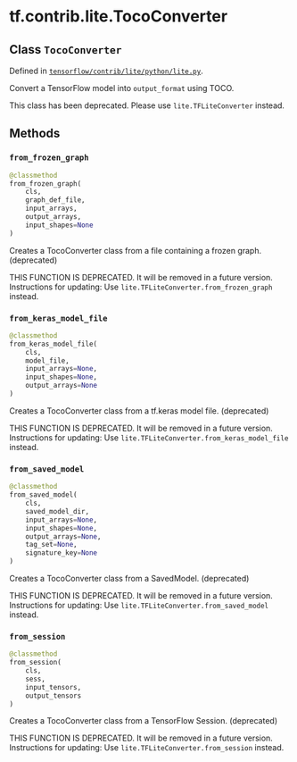 <div itemscope itemtype="http://developers.google.com/ReferenceObject">
<meta itemprop="name" content="tf.contrib.lite.TocoConverter" />
<meta itemprop="path" content="Stable" />
<meta itemprop="property" content="from_frozen_graph"/>
<meta itemprop="property" content="from_keras_model_file"/>
<meta itemprop="property" content="from_saved_model"/>
<meta itemprop="property" content="from_session"/>
</div>

# tf.contrib.lite.TocoConverter

## Class `TocoConverter`





Defined in [`tensorflow/contrib/lite/python/lite.py`](/code/stable/tensorflow/contrib/lite/python/lite.py).

Convert a TensorFlow model into `output_format` using TOCO.

This class has been deprecated. Please use `lite.TFLiteConverter` instead.

## Methods

<h3 id="from_frozen_graph"><code>from_frozen_graph</code></h3>

``` python
@classmethod
from_frozen_graph(
    cls,
    graph_def_file,
    input_arrays,
    output_arrays,
    input_shapes=None
)
```

Creates a TocoConverter class from a file containing a frozen graph. (deprecated)

THIS FUNCTION IS DEPRECATED. It will be removed in a future version.
Instructions for updating:
Use `lite.TFLiteConverter.from_frozen_graph` instead.

<h3 id="from_keras_model_file"><code>from_keras_model_file</code></h3>

``` python
@classmethod
from_keras_model_file(
    cls,
    model_file,
    input_arrays=None,
    input_shapes=None,
    output_arrays=None
)
```

Creates a TocoConverter class from a tf.keras model file. (deprecated)

THIS FUNCTION IS DEPRECATED. It will be removed in a future version.
Instructions for updating:
Use `lite.TFLiteConverter.from_keras_model_file` instead.

<h3 id="from_saved_model"><code>from_saved_model</code></h3>

``` python
@classmethod
from_saved_model(
    cls,
    saved_model_dir,
    input_arrays=None,
    input_shapes=None,
    output_arrays=None,
    tag_set=None,
    signature_key=None
)
```

Creates a TocoConverter class from a SavedModel. (deprecated)

THIS FUNCTION IS DEPRECATED. It will be removed in a future version.
Instructions for updating:
Use `lite.TFLiteConverter.from_saved_model` instead.

<h3 id="from_session"><code>from_session</code></h3>

``` python
@classmethod
from_session(
    cls,
    sess,
    input_tensors,
    output_tensors
)
```

Creates a TocoConverter class from a TensorFlow Session. (deprecated)

THIS FUNCTION IS DEPRECATED. It will be removed in a future version.
Instructions for updating:
Use `lite.TFLiteConverter.from_session` instead.



